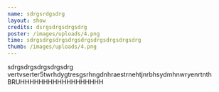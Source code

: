```yaml
---
name: sdrgsrdgsdrg
layout: show
credits: dsrgsdrgsdrgsdrg
poster: /images/uploads/4.png
time: sdrgsdrgsdrgsdrgsdrgsdrgsdrgsdrgsdrg
thumb: /images/uploads/4.png
---
```

sdrgsdrgsdrgsdrgsdrg vertvserter5twrhdygtresgsrhngdnhraestrnehtjnrbhsydmhnwryenrtnth BRUHHHHHHHHHHHHHHHHHH
